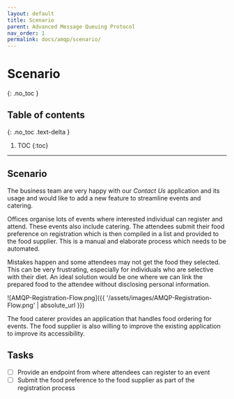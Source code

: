 ```yaml
---
layout: default
title: Scenario
parent: Advanced Message Queuing Protocol
nav_order: 1
permalink: docs/amqp/scenario/
---
```


# Scenario
{: .no_toc }

## Table of contents
{: .no_toc .text-delta }

1. TOC
{:toc}

---

## Scenario

The business team are very happy with our _Contact Us_ application and its usage and would like to add a new feature to streamline events and catering.

Offices organise lots of events where interested individual can register and attend.  These events also include catering.  The attendees submit their food preference on registration which is then compiled in a list and provided to the food supplier.  This is a manual and elaborate process which needs to be automated.

Mistakes happen and some attendees may not get the food they selected.  This can be very frustrating, especially for individuals who are selective with their diet.  An ideal solution would be one where we can link the prepared food to the attendee without disclosing personal information.

![AMQP-Registration-Flow.png]({{ '/assets/images/AMQP-Registration-Flow.png' | absolute_url }})

The food caterer provides an application that handles food ordering for events.  The food supplier is also willing to improve the existing application to improve its accessibility.

## Tasks

- [ ] Provide an endpoint from where attendees can register to an event
- [ ] Submit the food preference to the food supplier as part of the registration process
